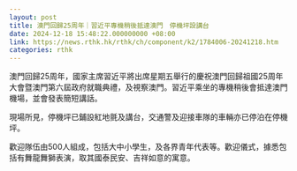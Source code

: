 ```yaml
---
layout: post
title: 澳門回歸25周年｜習近平專機稍後抵達澳門　停機坪設講台
date: 2024-12-18 15:48:22.000000000 +08:00
link: https://news.rthk.hk/rthk/ch/component/k2/1784006-20241218.htm
categories: rthk
---
```


澳門回歸25周年，國家主席習近平將出席星期五舉行的慶祝澳門回歸祖國25周年大會暨澳門第六屆政府就職典禮，及視察澳門。習近平乘坐的專機稍後會抵達澳門機場，並會發表簡短講話。

現場所見，停機坪已鋪設紅地氈及講台，交通警及迎接車隊的車輛亦已停泊在停機坪。

歡迎隊伍由500人組成，包括大中小學生，及各界青年代表等。歡迎儀式，據悉包括有舞龍舞獅表演，取其國泰民安、吉祥如意的寓意。
